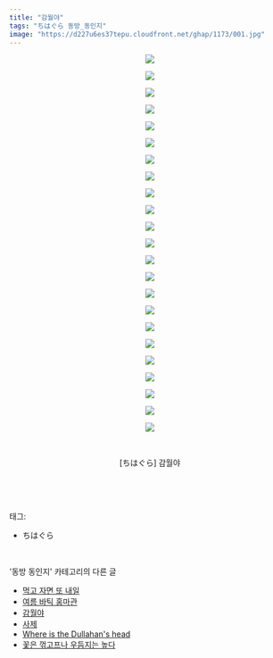 ```yaml
---
title: "감월야"
tags: "ちはぐら 동방_동인지"
image: "https://d227u6es37tepu.cloudfront.net/ghap/1173/001.jpg"
---
```

<div class="article">
<p style="text-align: center; clear: none; float: none;"><img src="{{ site.imgserver6 }}/ghap/1173/001.jpg"/></p>
<p style="text-align: center; clear: none; float: none;"><img src="{{ site.imgserver6 }}/ghap/1173/002.jpg"/></p>
<p style="text-align: center; clear: none; float: none;"><img src="{{ site.imgserver6 }}/ghap/1173/003.jpg"/></p>
<p style="text-align: center; clear: none; float: none;"><img src="{{ site.imgserver6 }}/ghap/1173/004.jpg"/></p>
<p style="text-align: center; clear: none; float: none;"><img src="{{ site.imgserver6 }}/ghap/1173/005.jpg"/></p>
<p style="text-align: center; clear: none; float: none;"><img src="{{ site.imgserver6 }}/ghap/1173/006.jpg"/></p>
<p style="text-align: center; clear: none; float: none;"><img src="{{ site.imgserver6 }}/ghap/1173/007.jpg"/></p>
<p style="text-align: center; clear: none; float: none;"><img src="{{ site.imgserver6 }}/ghap/1173/008.jpg"/></p>
<p style="text-align: center; clear: none; float: none;"><img src="{{ site.imgserver6 }}/ghap/1173/009.jpg"/></p>
<p style="text-align: center; clear: none; float: none;"><img src="{{ site.imgserver6 }}/ghap/1173/010.jpg"/></p>
<p style="text-align: center; clear: none; float: none;"><img src="{{ site.imgserver6 }}/ghap/1173/011.jpg"/></p>
<p style="text-align: center; clear: none; float: none;"><img src="{{ site.imgserver6 }}/ghap/1173/012.jpg"/></p>
<p style="text-align: center; clear: none; float: none;"><img src="{{ site.imgserver6 }}/ghap/1173/013.jpg"/></p>
<p style="text-align: center; clear: none; float: none;"><img src="{{ site.imgserver6 }}/ghap/1173/014.jpg"/></p>
<p style="text-align: center; clear: none; float: none;"><img src="{{ site.imgserver6 }}/ghap/1173/015.jpg"/></p>
<p style="text-align: center; clear: none; float: none;"><img src="{{ site.imgserver6 }}/ghap/1173/016.jpg"/></p>
<p style="text-align: center; clear: none; float: none;"><img src="{{ site.imgserver6 }}/ghap/1173/017.jpg"/></p>
<p style="text-align: center; clear: none; float: none;"><img src="{{ site.imgserver6 }}/ghap/1173/018.jpg"/></p>
<p style="text-align: center; clear: none; float: none;"><img src="{{ site.imgserver6 }}/ghap/1173/019.jpg"/></p>
<p style="text-align: center; clear: none; float: none;"><img src="{{ site.imgserver6 }}/ghap/1173/020.jpg"/></p>
<p style="text-align: center; clear: none; float: none;"><img src="{{ site.imgserver6 }}/ghap/1173/021.jpg"/></p>
<p style="text-align: center; clear: none; float: none;"><img src="{{ site.imgserver6 }}/ghap/1173/022.jpg"/></p>
<p style="text-align: center; clear: none; float: none;"><img src="{{ site.imgserver6 }}/ghap/1173/023.jpg"/></p>
<p style="text-align: center; clear: none; float: none;"><br/></p>
<p style="text-align: center; clear: none; float: none;">[ちはぐら] 감월야</p>
<p><br/></p>
</div><br/>
<div class="tagTrail">
<p>태그: </p>
<ul>
<li>ちはぐら</li>
</ul>
</div><br/>
<div class="another">
<p>'동방 동인지' 카테고리의 다른 글</p>
<ul>
<li><a href="/ghap_1176">먹고 자면 또 내일</a></li>
<li><a href="/ghap_1174">여름 바틱 홍마관</a></li>
<li><a href="/ghap_1173">감월야</a></li>
<li><a href="/ghap_1172">사제</a></li>
<li><a href="/ghap_1171">Where is the Dullahan's head</a></li>
<li><a href="/ghap_1170">꽃은 꺾고프나 우듬지는 높다</a></li>
</ul>
</div><br/>
<div class="cb_module cb_fluid">
<div class="cb_wrt cb_profile">
</div><!-- commentList close -->
</div><br/>
